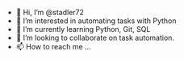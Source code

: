 - 👋 Hi, I’m @stadler72
- 👀 I’m interested in automating tasks with Python
- 🌱 I’m currently learning Python, Git, SQL
- 💞️ I’m looking to collaborate on task automation.
- 📫 How to reach me ...

<!---
stadler72/stadler72 is a ✨ special ✨ repository because its `README.md` (this file) appears on your GitHub profile.
You can click the Preview link to take a look at your changes.
--->
